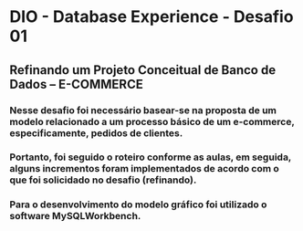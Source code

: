 # DIO - Database Experience - Desafio 01

## Refinando um Projeto Conceitual de Banco de Dados – E-COMMERCE

### Nesse desafio foi necessário basear-se na proposta de um modelo relacionado a um processo básico de um e-commerce, especificamente, pedidos de clientes.

### Portanto, foi seguido o roteiro conforme as aulas, em seguida, alguns incrementos foram implementados de acordo com o que foi solicidado no desafio (refinando).

### Para o desenvolvimento do modelo gráfico foi utilizado o software MySQLWorkbench.
